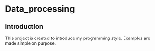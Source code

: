 # Data_processing
## Introduction
This project is created to introduce my programming style. Examples are made simple on purpose.
